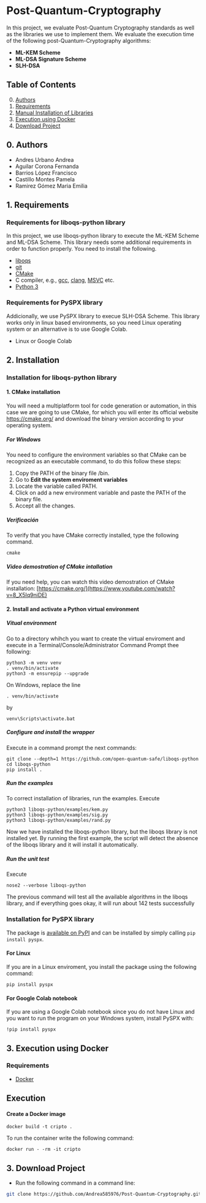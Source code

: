 # Post-Quantum-Cryptography
In this project, we evaluate Post-Quantum Cryptography standards as well as the libraries we use to implement them. We evaluate the execution time of the following post-Quantum-Cryptography algorithms:
<ul>
  <li><b>ML-KEM Scheme</b></li>
  <li><b>ML-DSA Signature Scheme</b></li>
  <li><b>SLH-DSA</b></li>
</ul>

## Table of Contents

0. [Authors](#authors)
1. [Requirements](#requirements)
2. [Manual Installation of Libraries](#installation)
3. [Execution using Docker](#execution)
4. [Download Project](#download-project)

## 0. Authors <a name="authors"></a>

- Andres Urbano Andrea
- Aguilar Corona Fernanda
- Barrios López Francisco
- Castillo Montes Pamela
- Ramirez Gómez Maria Emilia

## 1. Requirements <a name="requirements"></a>
### Requirements for liboqs-python library
In this project, we use liboqs-python library to execute the ML-KEM Scheme and ML-DSA Scheme. This library needs some additional requirements in order to function properly. You need to install the following. 
- [liboqs](https://github.com/open-quantum-safe/liboqs)
- [git](https://git-scm.com/)
- [CMake](https://cmake.org/)
- C compiler,
  e.g., [gcc](https://gcc.gnu.org/), [clang](https://clang.llvm.org),
  [MSVC](https://visualstudio.microsoft.com/vs/) etc.
- [Python 3](https://www.python.org/)

### Requirements for PySPX library
Addicionally, we use PySPX library to execue SLH-DSA Scheme. This library works only in linux based environments, so you need Linux operating system or an alternative is to use Google Colab.
- Linux or Google Colab

## 2. Installation
### Installation for liboqs-python library
#### 1. CMake installation
You will need a multiplatform tool for code generation or automation, in this case we are going to use CMake, for which you will enter its official website  <a>https://cmake.org/</a> and download the binary version according to your operating system.

#####  For Windows
You need to configure the environment variables so that CMake can be recognized as an executable command, to do  this follow these steps:
1. Copy the PATH of the binary file /bin.
2. Go to <b>Edit the system enviroment variables</b>
3. Locate the variable called PATH.
4. Click on add a new environment variable and paste the PATH of the binary file.
5. Accept all the changes.

##### Verificación
To verify that you have CMake correctly installed, type the following command.
```shell
cmake
```
##### Video demostration of CMake intallation
If you need help, you can watch this video demostration of CMake installation: <a>[https://cmake.org/](https://www.youtube.com/watch?v=8_X5Iq9niDE)</a> 

#### 2. Install and activate a Python virtual environment
##### Vitual environment
Go to a directory whihch you want to create the virtual enviroment and execute in a Terminal/Console/Administrator Command Prompt thee following:

```shell
python3 -m venv venv
. venv/bin/activate
python3 -m ensurepip --upgrade
```

On Windows, replace the line

```shell
. venv/bin/activate
```

by

```shell
venv\Scripts\activate.bat
```

##### Configure and install the wrapper
Execute in a command prompt the next commands:

```shell
git clone --depth=1 https://github.com/open-quantum-safe/liboqs-python
cd liboqs-python
pip install .
```

##### Run the examples
To correct installation of libraries, run the examples. Execute

```shell
python3 liboqs-python/examples/kem.py
python3 liboqs-python/examples/sig.py
python3 liboqs-python/examples/rand.py
```
Now we have installed the liboqs-python library, but the liboqs library is not installed yet.
By running the first example, the script will detect the absence of the liboqs library and it
will install it automatically.

##### Run the unit test
Execute

```shell
nose2 --verbose liboqs-python
```

The previous command will test all the available algorithms in the liboqs library, and if
everything goes okay, it will run about 142 tests successfully

### Installation for PySPX library
The package is [available on PyPI](https://pypi.org/project/PySPX/) and can be installed by simply calling `pip install pyspx`. 

#### For Linux
If you are in a Linux enviroment, you install the package using the following command:
```shell
pip install pyspx
```

#### For Google Colab notebook
If you are using a Google Colab notebook since you do not have Linux and you want to run the program on your Windows system, install PySPX with:
```shell
!pip install pyspx
```

## 3. Execution using Docker
### Requirements
- [Docker](https://www.docker.com/)

## Execution
#### Create a Docker image
```shell
docker build -t cripto .
```

To run the container write the following command:
```shell
docker run - -rm -it cripto
```

## 3. Download Project <a name="download-project"></a>
- Run the following command in a command line:

```bash
git clone https://github.com/Andrea585976/Post-Quantum-Cryptography.git
```

